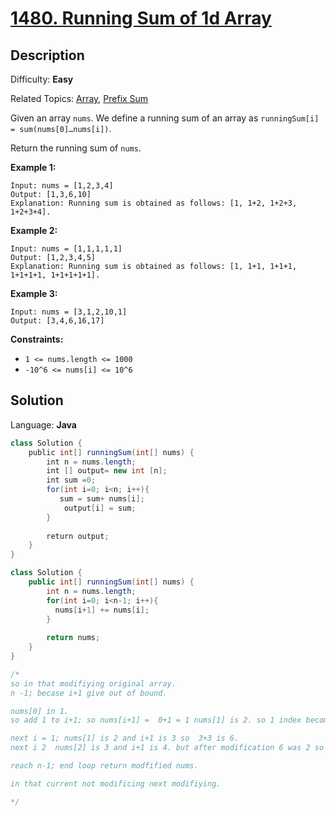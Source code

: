 # [1480\. Running Sum of 1d Array](https://leetcode.com/problems/running-sum-of-1d-array/)

## Description

Difficulty: **Easy**  

Related Topics: [Array](https://leetcode.com/tag/array/), [Prefix Sum](https://leetcode.com/tag/prefix-sum/)


Given an array `nums`. We define a running sum of an array as `runningSum[i] = sum(nums[0]…nums[i])`.

Return the running sum of `nums`.

**Example 1:**

```
Input: nums = [1,2,3,4]
Output: [1,3,6,10]
Explanation: Running sum is obtained as follows: [1, 1+2, 1+2+3, 1+2+3+4].
```

**Example 2:**

```
Input: nums = [1,1,1,1,1]
Output: [1,2,3,4,5]
Explanation: Running sum is obtained as follows: [1, 1+1, 1+1+1, 1+1+1+1, 1+1+1+1+1].
```

**Example 3:**

```
Input: nums = [3,1,2,10,1]
Output: [3,4,6,16,17]
```

**Constraints:**

*   `1 <= nums.length <= 1000`
*   `-10^6 <= nums[i] <= 10^6`


## Solution

Language: **Java**

```java
class Solution {
    public int[] runningSum(int[] nums) {
        int n = nums.length;
        int [] output= new int [n];
        int sum =0;
        for(int i=0; i<n; i++){
           sum = sum+ nums[i]; 
            output[i] = sum;
        }
        
        return output;
    }
}
```

```java
class Solution {
    public int[] runningSum(int[] nums) {
        int n = nums.length;
        for(int i=0; i<n-1; i++){
          nums[i+1] += nums[i];
        }
        
        return nums;
    }
}

/*
so in that modifiying original array.
n -1; becase i+1 give out of bound.

nums[0] in 1.
so add 1 to i+1; so nums[i+1] =  0+1 = 1 nums[1] is 2. so 1 index become 3; because 1+2 is 3;

next i = 1; nums[1] is 2 and i+1 is 3 so  3+3 is 6.
next i 2  nums[2] is 3 and i+1 is 4. but after modification 6 was 2 so 6+4;

reach n-1; end loop return modfified nums.

in that current not modificing next modifiying.

*/

```